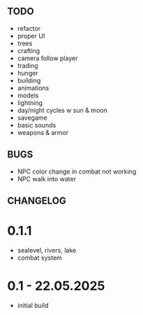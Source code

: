 ##  TODO

- refactor
- proper UI
- trees
- crafting
- camera follow player
- trading
- hunger
- building
- animations
- models
- lightning
- day/night cycles w sun & moon
- savegame
- basic sounds
- weapons & armor

## BUGS

- NPC color change in combat not working
- NPC walk into water

## CHANGELOG

# 0.1.1

- sealevel, rivers, lake
- combat system

# 0.1 - 22.05.2025

- initial build